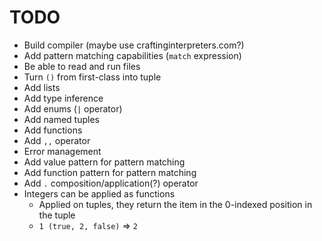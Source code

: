 # TODO
* Build compiler (maybe use craftinginterpreters.com?)
* Add pattern matching capabilities (`match` expression)
* Be able to read and run files
* Turn `()` from first-class into tuple
* Add lists
* Add type inference
* Add enums (`|` operator)
* Add named tuples
* Add functions
* Add `,,` operator
* Error management
* Add value pattern for pattern matching
* Add function pattern for pattern matching
* Add `.` composition/application(?) operator
* Integers can be applied as functions
  * Applied on tuples, they return the item in the 0-indexed position in the tuple
  * `1 (true, 2, false)` => `2`